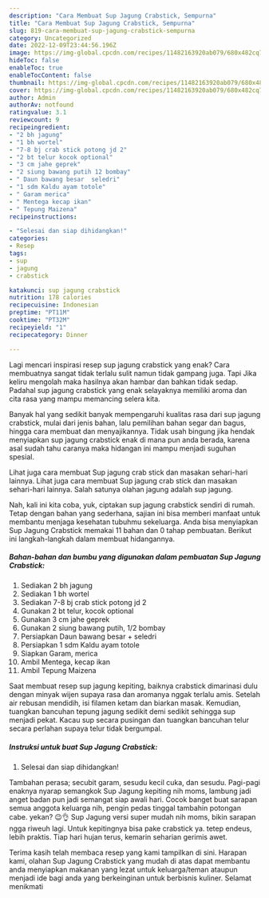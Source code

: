```yaml
---
description: "Cara Membuat Sup Jagung Crabstick, Sempurna"
title: "Cara Membuat Sup Jagung Crabstick, Sempurna"
slug: 819-cara-membuat-sup-jagung-crabstick-sempurna
category: Uncategorized
date: 2022-12-09T23:44:56.196Z
image: https://img-global.cpcdn.com/recipes/11482163920ab079/680x482cq70/sup-jagung-crabstick-foto-resep-utama.jpg
hideToc: false
enableToc: true
enableTocContent: false
thumbnail: https://img-global.cpcdn.com/recipes/11482163920ab079/680x482cq70/sup-jagung-crabstick-foto-resep-utama.jpg
cover: https://img-global.cpcdn.com/recipes/11482163920ab079/680x482cq70/sup-jagung-crabstick-foto-resep-utama.jpg
author: Admin
authorAv: notfound
ratingvalue: 3.1
reviewcount: 9
recipeingredient:
- "2 bh jagung"
- "1 bh wortel"
- "7-8 bj crab stick potong jd 2"
- "2 bt telur kocok optional"
- "3 cm jahe geprek"
- "2 siung bawang putih 12 bombay"
- " Daun bawang besar  seledri"
- "1 sdm Kaldu ayam totole"
- " Garam merica"
- " Mentega kecap ikan"
- " Tepung Maizena"
recipeinstructions:

- "Selesai dan siap dihidangkan!"
categories:
- Resep
tags:
- sup
- jagung
- crabstick

katakunci: sup jagung crabstick 
nutrition: 178 calories
recipecuisine: Indonesian
preptime: "PT11M"
cooktime: "PT32M"
recipeyield: "1"
recipecategory: Dinner

---
```



Lagi mencari inspirasi resep sup jagung crabstick yang enak? Cara membuatnya sangat tidak terlalu sulit namun tidak gampang juga. Tapi Jika keliru mengolah maka hasilnya akan hambar dan bahkan tidak sedap. Padahal sup jagung crabstick yang enak selayaknya memiliki aroma dan cita rasa yang mampu memancing selera kita.


Banyak hal yang sedikit banyak mempengaruhi kualitas rasa dari sup jagung crabstick, mulai dari jenis bahan, lalu pemilihan bahan segar dan bagus, hingga cara membuat dan menyajikannya. Tidak usah bingung jika hendak menyiapkan sup jagung crabstick enak di mana pun anda berada, karena asal sudah tahu caranya maka hidangan ini mampu menjadi suguhan spesial.

Lihat juga cara membuat Sup jagung crab stick dan masakan sehari-hari lainnya. Lihat juga cara membuat Sup jagung crab stick dan masakan sehari-hari lainnya. Salah satunya olahan jagung adalah sup jagung.


Nah, kali ini kita coba, yuk, ciptakan sup jagung crabstick sendiri di rumah. Tetap dengan bahan yang sederhana, sajian ini bisa memberi manfaat untuk membantu menjaga kesehatan tubuhmu sekeluarga. Anda bisa menyiapkan Sup Jagung Crabstick memakai 11 bahan dan 0 tahap pembuatan. Berikut ini langkah-langkah dalam membuat hidangannya.

<!--inarticleads1-->

##### Bahan-bahan dan bumbu yang digunakan dalam pembuatan Sup Jagung Crabstick:

1. Sediakan 2 bh jagung
1. Sediakan 1 bh wortel
1. Sediakan 7-8 bj crab stick potong jd 2
1. Gunakan 2 bt telur, kocok optional
1. Gunakan 3 cm jahe geprek
1. Gunakan 2 siung bawang putih, 1/2 bombay
1. Persiapkan  Daun bawang besar + seledri
1. Persiapkan 1 sdm Kaldu ayam totole
1. Siapkan  Garam, merica
1. Ambil  Mentega, kecap ikan
1. Ambil  Tepung Maizena


Saat membuat resep sup jagung kepiting, baiknya crabstick dimarinasi dulu dengan minyak wijen supaya rasa dan aromanya nggak terlalu amis. Setelah air rebusan mendidih, isi filamen ketam dan biarkan masak. Kemudian, tuangkan bancuhan tepung jagung sedikit demi sedikit sehingga sup menjadi pekat. Kacau sup secara pusingan dan tuangkan bancuhan telur secara perlahan supaya telur tidak bergumpal. 

<!--inarticleads2-->

##### Instruksi untuk buat Sup Jagung Crabstick:


1. Selesai dan siap dihidangkan!

Tambahan perasa; secubit garam, sesudu kecil cuka, dan sesudu. Pagi-pagi enaknya nyarap semangkok Sup Jagung kepiting nih moms, lambung jadi anget badan pun jadi semangat siap awali hari. Cocok banget buat sarapan semua anggota keluarga nih, pengin pedas tinggal tambahin potongan cabe. yekan? 😉👌 Sup Jagung versi super mudah nih moms, bikin sarapan ngga riweuh lagi. Untuk kepitingnya bisa pake crabstick ya. tetep endeus, lebih praktis. Tiap hari hujan terus, kemarin seharian gerimis awet. 

Terima kasih telah membaca resep yang kami tampilkan di sini. Harapan kami, olahan Sup Jagung Crabstick yang mudah di atas dapat membantu anda menyiapkan makanan yang lezat untuk keluarga/teman ataupun menjadi ide bagi anda yang berkeinginan untuk berbisnis kuliner. Selamat menikmati
